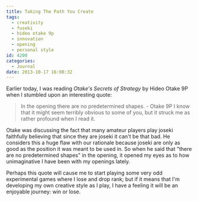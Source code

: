 ```yaml
---
title: Taking The Path You Create
tags:
  - creativity
  - fuseki
  - hideo otake 9p
  - innovation
  - opening
  - personal style
id: 4200
categories:
  - Journal
date: 2013-10-17 16:08:32
---
```


Earlier today, I was reading _Otake's Secrets of Strategy_ by Hideo Otake 9P when I stumbled upon an interesting quote:
> In the opening there are no predetermined shapes. - Otake 9P
I know that it might seem terribly obvious to some of you, but it struck me as rather profound when I read it.

Otake was discussing the fact that many amateur players play joseki faithfully believing that since they are joseki it can't be that bad. He considers this a huge flaw with our rationale because joseki are only as good as the position it was meant to be used in. So when he said that "there are no predetermined shapes" in the opening, it opened my eyes as to how unimaginative I have been with my openings lately.

Perhaps this quote will cause me to start playing some very odd experimental games where I lose and drop rank; but if it means that I'm developing my own creative style as I play, I have a feeling it will be an enjoyable journey: win or lose.